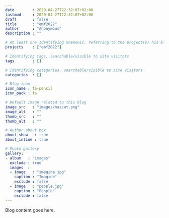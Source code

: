 ```yaml
---
date        : 2020-04-27T22:32:07+02:00
lastmod     : 2020-04-27T22:32:07+02:00
draft       : false
title       : "emf2022"
author      : "Anonymous"
description : ""

# At least one Identifying mnemonic, referring to the project(s) his blog is related to
projects    : ["emf2022"]

# Identifying tags, searchable/visible to site visitors
tags        : []

# Identifying categories, searchable/visible to site visitors
categories  : []

# Blog icon
icon_name : fa-pencil
icon_pack : fa

# Default image related to this blog
image_src   : "images/mascot.png"
image_alt   : ""
thumb_src   : ""
thumb_alt   : ""

# Author about box
about_show   : true
about_inline : true

# Photo gallery
gallery:
- album   : "images"
  exclude : true
  images  :
  - image   : "imagine.jpg"
    caption : "Imagine"
    exclude : false
  - image   : "people.jpg"
    caption : "People"
    exclude : false
---
```


Blog content goes here.
